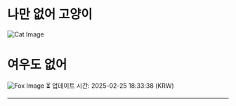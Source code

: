 
# 나만 없어 고양이

![Cat Image](https://cdn2.thecatapi.com/images/qg0_IodJp.png)

# 여우도 없어
![Fox Image](https://randomfox.ca/images/28.jpg)
⏳ 업데이트 시간: 2025-02-25 18:33:38 (KRW)

---
